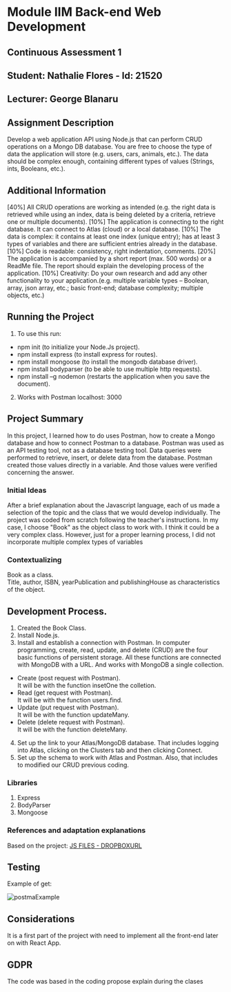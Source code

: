 # Module IIM Back-end Web Development
## Continuous Assessment 1 
## Student: Nathalie Flores - Id: 21520
## Lecturer: George Blanaru

## Assignment Description  
Develop a web application API using Node.js that can perform CRUD operations on a Mongo DB database. You are free to choose the type of data the application will store (e.g. users, cars, animals, etc.). The data should be complex enough, containing different types of values (Strings, ints, Booleans, etc.).

## Additional Information 
[40%] All CRUD operations are working as intended (e.g. the right data is retrieved while using an index, data is being deleted by a criteria, retrieve one or multiple documents).
[10%] The application is connecting to the right database. It can connect to Atlas (cloud) or a local database.
[10%] The data is complex: it contains at least one index (unique entry); has at least 3 types of variables and there are sufficient entries already in the database.
[10%] Code is readable: consistency, right indentation, comments.
[20%] The application is accompanied by a short report (max. 500 words) or a ReadMe file. The report should explain the developing process of the application.
[10%] Creativity: Do your own research and add any other functionality to your application.(e.g. multiple variable types – Boolean, array, json array, etc.; basic front-end; database complexity; multiple objects, etc.)

## Running the Project
1. To use this run: 
- npm init (to initialize your Node.Js project).<br>
- npm install express (to install express for routes).<br>
- npm install mongoose (to install the mongodb database driver).<br>
- npm install bodyparser (to be able to use multiple http requests).<br>
- npm install –g nodemon (restarts the application when you save the document).<br>
2. Works with Postman localhost: 3000

## Project Summary
In this project, I learned how to do uses Postman, how to create a Mongo database and how to connect Postman to a database. Postman was used as an API testing tool, not as a database testing tool. Data queries were performed to retrieve, insert, or delete data from the database. Postman created those values directly in a variable. And those values were verified concerning the answer.

### Initial Ideas
After a brief explanation about the Javascript language, each of us made a selection of the topic and the class that we would develop individually. The project was coded from scratch following the teacher's instructions. In my case, I choose "Book" as the object class to work with. I think it could be a very complex class. However, just for a proper learning process, I did not incorporate multiple complex types of variables

### Contextualizing
Book as a class. <br>
Title, author, ISBN, yearPublication and publishingHouse as characteristics of the object.

## Development Process. 
1. Created the Book Class.
2. Install Node.js. 
3. Install and establish a connection with Postman. In computer programming, create, read, update, and delete (CRUD) are the four basic functions of persistent storage.  All these functions are connected with MongoDB with a URL. And works with MongoDB a single collection. <br>
- Create (post request with Postman).<br>
It will be with the function insetOne the colletion. <br>
- Read (get request with Postman).<br>
It will be with the function users.find.<br>
- Update (put request with Postman).<br>
It will be with the function updateMany.<br>
- Delete (delete request with Postman).<br>
It will be with the function deleteMany.<br>
4. Set up the link to your Atlas/MongoDB database. That includes logging into Atlas, clicking on the Clusters tab and then clicking Connect.
5. Set up the schema to work with Atlas and Postman. Also, that includes to modified our CRUD previous coding.

### Libraries 
1. Express
2. BodyParser
3. Mongoose

### References and adaptation explanations
Based on the project:
[JS FILES - DROPBOXURL](https://dorsetdemo-my.sharepoint.com/personal/george_blanaru_faculty_dorset-college_ie/_layouts/15/onedrive.aspx?id=%2Fpersonal%2Fgeorge%5Fblanaru%5Ffaculty%5Fdorset%2Dcollege%5Fie%2FDocuments%2FJS%20FILES)

## Testing
Example of get:

![postmaExample](https://user-images.githubusercontent.com/65398774/143224634-8042b8f1-253f-4f2d-b000-e1903363f519.png)


## Considerations
It is a first part of the project with need to implement all the front-end later on with React App. 

## GDPR
The code was based in the coding propose explain during the clases<br>
